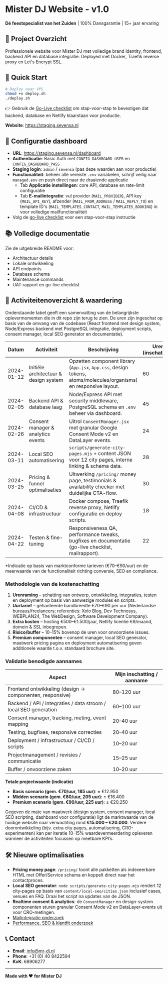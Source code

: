 # Mister DJ Website - v1.0

**Dé feestspecialist van het Zuiden** | 100% Dansgarantie | 15+ jaar ervaring

## 🎯 Project Overzicht

Professionele website voor Mister DJ met volledige brand identity, frontend, backend API en database integratie. Deployed met Docker, Traefik reverse proxy en Let's Encrypt SSL.

## 🚀 Quick Start

```bash
# Deploy naar VPS
chmod +x deploy.sh
./deploy.sh
```

👉 Gebruik de [Go-Live checklist](docs/go-live-checklist.md) om stap-voor-stap te bevestigen dat backend, database en Netlify klaarstaan voor productie.

**Website**: https://staging.sevensa.nl


## 🔐 Configuratie dashboard

- **URL**: https://staging.sevensa.nl/dashboard
- **Authenticatie**: Basic Auth met `CONFIG_DASHBOARD_USER` en `CONFIG_DASHBOARD_PASS`
- **Staging login**: `admin` / `sevensa` (pas deze waarden aan voor productie)
- **Functionaliteit**: beheer alle vereiste `.env` variabelen, schrijf veilig naar `managed.env` en push direct naar de draaiende applicatie
  - Tab **Applicatie instellingen**: core API, database en rate-limit configuratie
  - Tab **E-mailintegratie**: vul provider (`MAIL_PROVIDER`), API key (`MAIL_API_KEY`), afzender (`MAIL_FROM_ADDRESS` / `MAIL_REPLY_TO`) en template ID's (`MAIL_TEMPLATES_CONTACT`, `MAIL_TEMPLATES_BOOKING`) in voor volledige mailfunctionaliteit
- Volg de [go-live checklist](docs/go-live-checklist.md) voor een stap-voor-stap instructie

## 📚 Volledige documentatie

Zie de uitgebreide README voor:
- Architectuur details
- Lokale ontwikkeling
- API endpoints
- Database schema
- Maintenance commands
- UAT rapport en go-live checklist

## 📆 Activiteitenoverzicht & waardering

Onderstaande tabel geeft een samenvatting van de belangrijkste oplevermomenten die in dit repo zijn terug te zien. De uren zijn ingeschat op basis van de omvang van de codebase (React frontend met design system, Node/Express backend met PostgreSQL integratie, deployment scripts, consent manager, local SEO generator en documentatie).

| Datum | Activiteit | Beschrijving | Uren (inschatting) | Waardevermeerdering* |
| --- | --- | --- | --- | --- |
| 2024-01-12 | Initiële architectuur & design system | Opzetten component library (`App.jsx`, `App.css`, design tokens, atoms/molecules/organisms) en responsive layout. | 60 | €5.000 |
| 2024-02-05 | Backend API & database laag | Node/Express API met security middleware, PostgreSQL schema en `.env` beheer via dashboard. | 45 | €3.750 |
| 2024-02-26 | Consent manager & analytics events | Uitrol `ConsentManager.jsx` met granular Google Consent Mode v2 en DataLayer events. | 24 | €2.000 |
| 2024-03-11 | Local SEO automatisering | `scripts/generate-city-pages.mjs` + content JSON voor 12 city pages, interne linking & schema data. | 28 | €2.200 |
| 2024-03-25 | Pricing & funnel optimalisaties | Uitwerking `/pricing/` money page, testimonials & availability checker met duidelijke CTA-flow. | 30 | €2.400 |
| 2024-04-08 | CI/CD & infrastructuur | Docker compose, Traefik reverse proxy, Netlify configuratie en deploy scripts. | 18 | €1.500 |
| 2024-04-22 | Testen & fine-tuning | Responsiveness QA, performance tweaks, bugfixes en documentatie (go-live checklist, mailrapport). | 22 | €1.800 |

*Indicatie op basis van marktconforme tarieven (€70–€90/uur) en de meerwaarde van de functionaliteit richting conversie, SEO en compliance.

### Methodologie van de kostenschatting

1. **Urenraming** – schatting van ontwerp, ontwikkeling, integraties, testen en deployment op basis van aanwezige modules en scripts.
2. **Uurtarief** – gehanteerde bandbreedte €70–€90 per uur (Nederlandse bureaus/freelancers; referenties: Xolo Blog, Dev Technosys, WEBPLAN24, The WebDesign, Software Development Company).
3. **Extra kosten** – hosting €500–€1.500/jaar, Netlify licentie €9/maand, domein & SSL inbegrepen.
4. **Risico/buffer** – 10–15% bovenop de uren voor onvoorziene issues.
5. **Premium componenten** – consent manager, local SEO generator, maatwerk pricing pagina en deployment automatisering geven additionele waarde t.o.v. standaard brochure site.

### Validatie benodigde aannames

| Aspect | Mijn inschatting / aanname |
| --- | --- |
| Frontend ontwikkeling (design → componenten, responsive) | 80–120 uur |
| Backend / API / integraties / data stroom / local SEO generation | 60–100 uur |
| Consent manager, tracking, meting, event mapping | 20–40 uur |
| Testing, bugfixes, responsive correcties | 20–40 uur |
| Deployment / infrastructuur / CI/CD / scripts | 10–20 uur |
| Projectmanagement / revisies / communicatie | 15–25 uur |
| Buffer / onvoorziene zaken | 10–20 uur |

**Totale projectwaarde (indicatie)**

- **Basis scenario (gem. €70/uur, 185 uur)**: ± €12.950
- **Midden scenario (gem. €80/uur, 205 uur)**: ± €16.400
- **Premium scenario (gem. €90/uur, 225 uur)**: ± €20.250

Gegeven de mate van maatwerk (design system, consent manager, local SEO scripting, dashboard voor configuratie) ligt de marktwaarde van de huidige website naar verwachting rond **€15.000 – €20.000**. Verdere doorontwikkeling (bijv. extra city pages, automatisering, CRO-experimenten) kan per iteratie 10–15% waardevermeerdering opleveren wanneer de activiteiten focussen op meetbare KPI’s.

## 🛠️ Nieuwe optimalisaties

- **Pricing money page**: `/pricing/` toont alle pakketten als indexeerbare HTML met Offer/Service schema en koppelt direct naar het contactproces.
- **Local SEO generator**: `node scripts/generate-city-pages.mjs` rendert 12 city-pages op basis van `content/local-seo/cities.json` inclusief cases, venues en FAQ. Draai het script na updates van de JSON.
- **Realtime consent & analytics**: de `ConsentManager` en design-system componenten sturen granular Consent Mode v2 en DataLayer-events uit voor CRO-metingen.
- [Mailintegratie onderzoek](docs/mail-integration-report.md)
- [Performance, SEO & klantfit onderzoek](docs/performance-seo-research.md)

## 📞 Contact

- **Email**: info@mr-dj.nl
- **Phone**: +31 (0) 40 8422594
- **KvK**: 68906277

---

**Made with ❤️ for Mister DJ**
